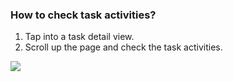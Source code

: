 ### How to check task activities?

1. Tap into a task detail view.
2. Scroll up the page and check the task activities.

![](../../../images/ticktick-ios-app/task/IMG_8452.PNG)

